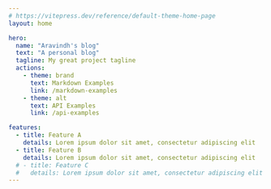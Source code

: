 ```yaml
---
# https://vitepress.dev/reference/default-theme-home-page
layout: home

hero:
  name: "Aravindh's blog"
  text: "A personal blog"
  tagline: My great project tagline
  actions:
    - theme: brand
      text: Markdown Examples
      link: /markdown-examples
    - theme: alt
      text: API Examples
      link: /api-examples

features:
  - title: Feature A
    details: Lorem ipsum dolor sit amet, consectetur adipiscing elit
  - title: Feature B
    details: Lorem ipsum dolor sit amet, consectetur adipiscing elit
  # - title: Feature C
  #   details: Lorem ipsum dolor sit amet, consectetur adipiscing elit
---
```


